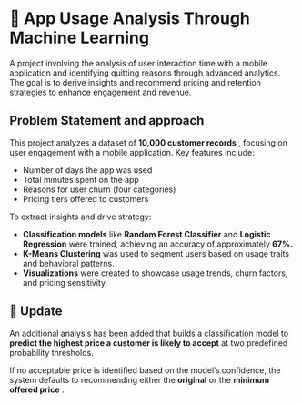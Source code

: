 # **📱 App Usage Analysis Through Machine Learning**

A project involving the analysis of user interaction time with a mobile application and identifying quitting reasons through advanced analytics. The goal is to derive insights and recommend pricing and retention strategies to enhance engagement and revenue.

## Problem Statement and approach

This project analyzes a dataset of  **10,000 customer records** , focusing on user engagement with a mobile application. Key features include:

* Number of days the app was used
* Total minutes spent on the app
* Reasons for user churn (four categories)
* Pricing tiers offered to customers

To extract insights and drive strategy:

* **Classification models** like **Random Forest Classifier** and **Logistic Regression** were trained, achieving an accuracy of approximately **67%.**
* **K-Means Clustering** was used to segment users based on usage traits and behavioral patterns.
* **Visualizations** were created to showcase usage trends, churn factors, and pricing sensitivity.



## 🔄 Update

An additional analysis has been added that builds a classification model to **predict the highest price a customer is likely to accept** at two predefined probability thresholds.

If no acceptable price is identified based on the model’s confidence, the system defaults to recommending either the **original** or the  **minimum offered price** .
